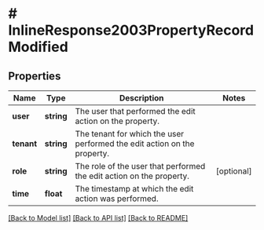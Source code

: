 # # InlineResponse2003PropertyRecordModified

## Properties

Name | Type | Description | Notes
------------ | ------------- | ------------- | -------------
**user** | **string** | The user that performed the edit action on the property. |
**tenant** | **string** | The tenant for which the user performed the edit action on the property. |
**role** | **string** | The role of the user that performed the edit action on the property. | [optional]
**time** | **float** | The timestamp at which the edit action was performed. |

[[Back to Model list]](../../README.md#models) [[Back to API list]](../../README.md#endpoints) [[Back to README]](../../README.md)
